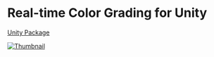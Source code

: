 # Real-time Color Grading for Unity

[Unity Package](ColorCorrection.unitypackage)

[![Thumbnail](https://i.vimeocdn.com/video/560306236_640.jpg)](https://github.com/nobnak/ColorCorrection)
